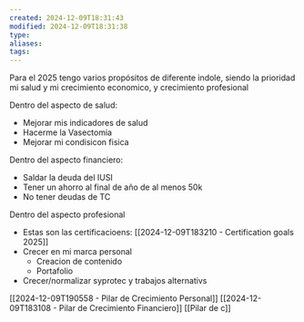 ```yaml
---
created: 2024-12-09T18:31:43
modified: 2024-12-09T18:31:38
type: 
aliases: 
tags:
---
```

Para el 2025 tengo varios propósitos de diferente indole, siendo la prioridad mi salud y mi crecimiento economico, y crecimiento profesional

Dentro del aspecto de salud:
- Mejorar mis indicadores de salud
- Hacerme la Vasectomia
- Mejorar mi condisicon fisica

Dentro del aspecto financiero:
- Saldar la deuda del IUSI
- Tener un ahorro al final de año de al menos 50k
- No tener deudas de TC

Dentro del aspecto profesional
- Estas son las certificacioens: [[2024-12-09T183210 - Certification goals 2025]]
- Crecer en mi marca personal
	- Creacion de contenido
	- Portafolio
- Crecer/normalizar syprotec y trabajos alternativs


[[2024-12-09T190558 - Pilar de Crecimiento Personal]]
[[2024-12-09T183108 - Pilar de Crecimiento Financiero]]
[[Pilar de c]]